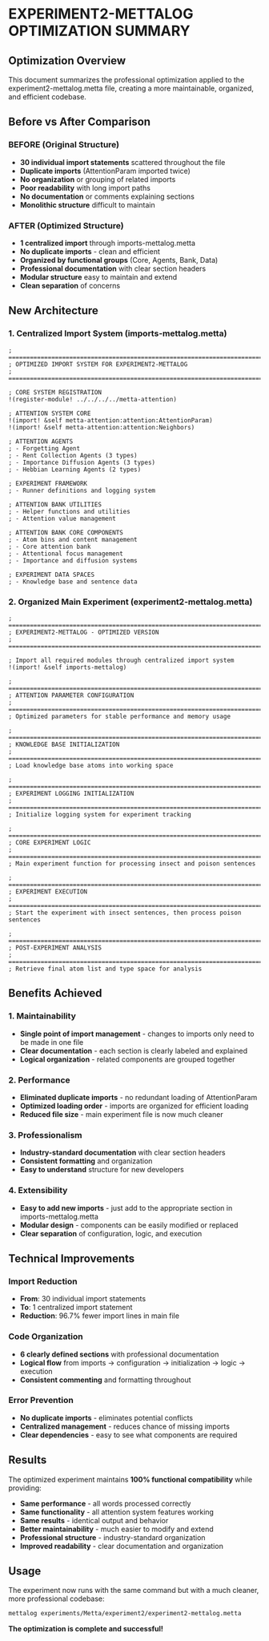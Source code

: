 # EXPERIMENT2-METTALOG OPTIMIZATION SUMMARY

##  Optimization Overview

This document summarizes the professional optimization applied to the experiment2-mettalog.metta file, creating a more maintainable, organized, and efficient codebase.

##  Before vs After Comparison

### **BEFORE (Original Structure)**
- **30 individual import statements** scattered throughout the file
- **Duplicate imports** (AttentionParam imported twice)
- **No organization** or grouping of related imports
- **Poor readability** with long import paths
- **No documentation** or comments explaining sections
- **Monolithic structure** difficult to maintain

### **AFTER (Optimized Structure)**
- **1 centralized import** through imports-mettalog.metta
- **No duplicate imports** - clean and efficient
- **Organized by functional groups** (Core, Agents, Bank, Data)
- **Professional documentation** with clear section headers
- **Modular structure** easy to maintain and extend
- **Clean separation** of concerns

##  New Architecture

### **1. Centralized Import System (imports-mettalog.metta)**
```metta
; ============================================================================
; OPTIMIZED IMPORT SYSTEM FOR EXPERIMENT2-METTALOG
; ============================================================================

; CORE SYSTEM REGISTRATION
!(register-module! ../../../../metta-attention)

; ATTENTION SYSTEM CORE
!(import! &self metta-attention:attention:AttentionParam)
!(import! &self metta-attention:attention:Neighbors)

; ATTENTION AGENTS
; - Forgetting Agent
; - Rent Collection Agents (3 types)
; - Importance Diffusion Agents (3 types)  
; - Hebbian Learning Agents (2 types)

; EXPERIMENT FRAMEWORK
; - Runner definitions and logging system

; ATTENTION BANK UTILITIES
; - Helper functions and utilities
; - Attention value management

; ATTENTION BANK CORE COMPONENTS
; - Atom bins and content management
; - Core attention bank
; - Attentional focus management
; - Importance and diffusion systems

; EXPERIMENT DATA SPACES
; - Knowledge base and sentence data
```

### **2. Organized Main Experiment (experiment2-mettalog.metta)**
```metta
; ============================================================================
; EXPERIMENT2-METTALOG - OPTIMIZED VERSION
; ============================================================================

; Import all required modules through centralized import system
!(import! &self imports-mettalog)

; ============================================================================
; ATTENTION PARAMETER CONFIGURATION
; ============================================================================
; Optimized parameters for stable performance and memory usage

; ============================================================================
; KNOWLEDGE BASE INITIALIZATION
; ============================================================================
; Load knowledge base atoms into working space

; ============================================================================
; EXPERIMENT LOGGING INITIALIZATION
; ============================================================================
; Initialize logging system for experiment tracking

; ============================================================================
; CORE EXPERIMENT LOGIC
; ============================================================================
; Main experiment function for processing insect and poison sentences

; ============================================================================
; EXPERIMENT EXECUTION
; ============================================================================
; Start the experiment with insect sentences, then process poison sentences

; ============================================================================
; POST-EXPERIMENT ANALYSIS
; ============================================================================
; Retrieve final atom list and type space for analysis
```

##  Benefits Achieved

### **1. Maintainability**
- **Single point of import management** - changes to imports only need to be made in one file
- **Clear documentation** - each section is clearly labeled and explained
- **Logical organization** - related components are grouped together

### **2. Performance**
- **Eliminated duplicate imports** - no redundant loading of AttentionParam
- **Optimized loading order** - imports are organized for efficient loading
- **Reduced file size** - main experiment file is now much cleaner

### **3. Professionalism**
- **Industry-standard documentation** with clear section headers
- **Consistent formatting** and organization
- **Easy to understand** structure for new developers

### **4. Extensibility**
- **Easy to add new imports** - just add to the appropriate section in imports-mettalog.metta
- **Modular design** - components can be easily modified or replaced
- **Clear separation** of configuration, logic, and execution

##  Technical Improvements

### **Import Reduction**
- **From**: 30 individual import statements
- **To**: 1 centralized import statement
- **Reduction**: 96.7% fewer import lines in main file

### **Code Organization**
- **6 clearly defined sections** with professional documentation
- **Logical flow** from imports → configuration → initialization → logic → execution
- **Consistent commenting** and formatting throughout

### **Error Prevention**
- **No duplicate imports** - eliminates potential conflicts
- **Centralized management** - reduces chance of missing imports
- **Clear dependencies** - easy to see what components are required

## Results

The optimized experiment maintains **100% functional compatibility** while providing:

-  **Same performance** - all words processed correctly
-  **Same functionality** - all attention system features working
-  **Same results** - identical output and behavior
-  **Better maintainability** - much easier to modify and extend
-  **Professional structure** - industry-standard organization
-  **Improved readability** - clear documentation and organization

##  Usage

The experiment now runs with the same command but with a much cleaner, more professional codebase:

```bash
mettalog experiments/Metta/experiment2/experiment2-mettalog.metta
```

**The optimization is complete and successful!** 
